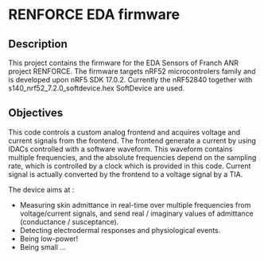 # RENFORCE EDA firmware

## Description
This project contains the firmware for the EDA Sensors of Franch ANR project RENFORCE.
The firmware targets nRF52 microcontrolers family and is developed upon nRF5 SDK 17.0.2.
Currently the nRF52840 together with s140_nrf52_7.2.0_softdevice.hex SoftDevice are used.

## Objectives

This code controls a custom analog frontend and acquires voltage and current signals from the frontend.
The frontend generate a current by using IDACs controlled with a software waveform.
This waveform contains multiple frequencies, and the absolute frequencies depend on the sampling rate, which is controlled by a clock which is provided in this code.
Current signal is actually converted by the frontend to a voltage signal by a TIA.

The device aims at :
- Measuring skin admittance in real-time over multiple frequencies from voltage/current signals, and send real / imaginary values of admittance (conductance / susceptance).
- Detecting electrodermal responses and physiological events.
- Being low-power!
- Being small ...
